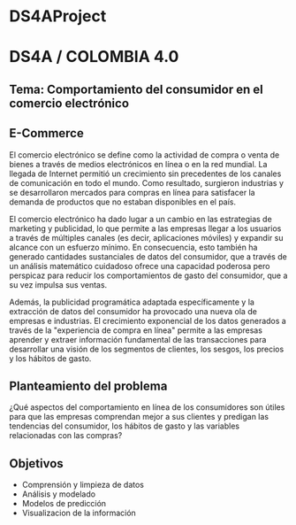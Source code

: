 # DS4AProject
# DS4A / COLOMBIA 4.0
## Tema: Comportamiento del consumidor en el comercio electrónico


## E-Commerce 

El comercio electrónico se define como la actividad de compra o venta de bienes a través de medios electrónicos en línea o en la red mundial. La llegada de Internet permitió un crecimiento sin precedentes de los canales de comunicación en todo el mundo. Como resultado, surgieron industrias y se desarrollaron mercados para compras en línea para satisfacer la demanda de productos que no estaban disponibles en el país.

El comercio electrónico ha dado lugar a un cambio en las estrategias de marketing y publicidad, lo que permite a las empresas llegar a los usuarios a través de múltiples canales (es decir, aplicaciones móviles) y expandir su alcance con un esfuerzo mínimo. En consecuencia, esto también ha generado cantidades sustanciales de datos del consumidor, que a través de un análisis matemático cuidadoso ofrece una capacidad poderosa pero perspicaz para reducir los comportamientos de gasto del consumidor, que a su vez impulsa sus ventas.

Además, la publicidad programática adaptada específicamente y la extracción de datos del consumidor ha provocado una nueva ola de empresas e industrias. El crecimiento exponencial de los datos generados a través de la "experiencia de compra en línea" permite a las empresas aprender y extraer información fundamental de las transacciones para desarrollar una visión de los segmentos de clientes, los sesgos, los precios y los hábitos de gasto.


## Planteamiento del problema

¿Qué aspectos del comportamiento en línea de los consumidores son útiles para que las empresas comprendan mejor a sus clientes y predigan las tendencias del consumidor, los hábitos de gasto y las variables relacionadas con las compras?


## Objetivos

- Comprensión y limpieza de datos
- Análisis y modelado
- Modelos de predicción
- Visualizacion de la información

